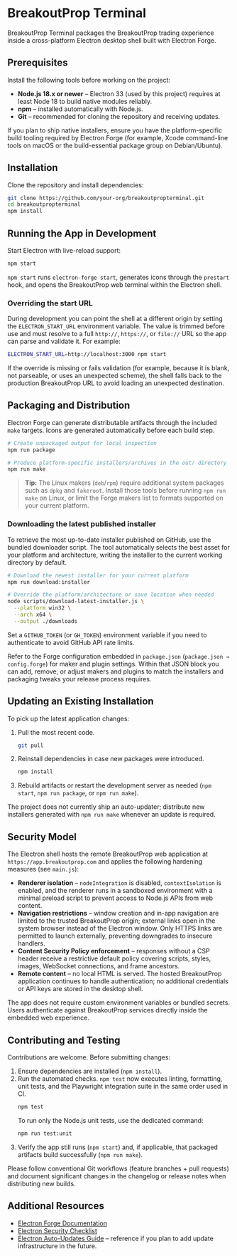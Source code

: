 # BreakoutProp Terminal

BreakoutProp Terminal packages the BreakoutProp trading experience inside a cross-platform Electron desktop shell built with Electron Forge.

## Prerequisites

Install the following tools before working on the project:

- **Node.js 18.x or newer** – Electron 33 (used by this project) requires at least Node 18 to build native modules reliably.
- **npm** – installed automatically with Node.js.
- **Git** – recommended for cloning the repository and receiving updates.

If you plan to ship native installers, ensure you have the platform-specific build tooling required by Electron Forge (for example, Xcode command-line tools on macOS or the build-essential package group on Debian/Ubuntu).

## Installation

Clone the repository and install dependencies:

```bash
git clone https://github.com/your-org/breakoutpropterminal.git
cd breakoutpropterminal
npm install
```

## Running the App in Development

Start Electron with live-reload support:

```bash
npm start
```

`npm start` runs `electron-forge start`, generates icons through the `prestart` hook, and opens the BreakoutProp web terminal within the Electron shell.

### Overriding the start URL

During development you can point the shell at a different origin by setting the `ELECTRON_START_URL` environment variable. The value is trimmed before use and must resolve to a full `http://`, `https://`, or `file://` URL so the app can parse and validate it. For example:

```bash
ELECTRON_START_URL=http://localhost:3000 npm start
```

If the override is missing or fails validation (for example, because it is blank, not parseable, or uses an unexpected scheme), the shell falls back to the production BreakoutProp URL to avoid loading an unexpected destination.

## Packaging and Distribution

Electron Forge can generate distributable artifacts through the included `make` targets. Icons are generated automatically before each build step.

```bash
# Create unpackaged output for local inspection
npm run package

# Produce platform-specific installers/archives in the out/ directory
npm run make
```

> **Tip:** The Linux makers (`deb`/`rpm`) require additional system packages such as
> `dpkg` and `fakeroot`. Install those tools before running `npm run make` on Linux,
> or limit the Forge makers list to formats supported on your current platform.

### Downloading the latest published installer

To retrieve the most up-to-date installer published on GitHub, use the bundled downloader script. The tool automatically selects the best asset for your platform and architecture, writing the installer to the current working directory by default.

```bash
# Download the newest installer for your current platform
npm run download:installer

# Override the platform/architecture or save location when needed
node scripts/download-latest-installer.js \
  --platform win32 \
  --arch x64 \
  --output ./downloads
```

Set a `GITHUB_TOKEN` (or `GH_TOKEN`) environment variable if you need to authenticate to avoid GitHub API rate limits.

Refer to the Forge configuration embedded in `package.json` (`package.json → config.forge`) for maker and plugin settings. Within that JSON block you can add, remove, or adjust makers and plugins to match the installers and packaging tweaks your release process requires.

## Updating an Existing Installation

To pick up the latest application changes:

1. Pull the most recent code.
   ```bash
   git pull
   ```
2. Reinstall dependencies in case new packages were introduced.
   ```bash
   npm install
   ```
3. Rebuild artifacts or restart the development server as needed (`npm start`, `npm run package`, or `npm run make`).

The project does not currently ship an auto-updater; distribute new installers generated with `npm run make` whenever an update is required.

## Security Model

The Electron shell hosts the remote BreakoutProp web application at `https://app.breakoutprop.com` and applies the following hardening measures (see `main.js`):

- **Renderer isolation** – `nodeIntegration` is disabled, `contextIsolation` is enabled, and the renderer runs in a sandboxed environment with a minimal preload script to prevent access to Node.js APIs from web content.
- **Navigation restrictions** – window creation and in-app navigation are limited to the trusted BreakoutProp origin; external links open in the system browser instead of the Electron window. Only HTTPS links are permitted to launch externally, preventing downgrades to insecure handlers.
- **Content Security Policy enforcement** – responses without a CSP header receive a restrictive default policy covering scripts, styles, images, WebSocket connections, and frame ancestors.
- **Remote content** – no local HTML is served. The hosted BreakoutProp application continues to handle authentication; no additional credentials or API keys are stored in the desktop shell.

The app does not require custom environment variables or bundled secrets. Users authenticate against BreakoutProp services directly inside the embedded web experience.

## Contributing and Testing

Contributions are welcome. Before submitting changes:

1. Ensure dependencies are installed (`npm install`).
2. Run the automated checks. `npm test` now executes linting, formatting, unit tests, and the Playwright integration suite in the same order used in CI.
   ```bash
   npm test
   ```
   To run only the Node.js unit tests, use the dedicated command:
   ```bash
   npm run test:unit
   ```
3. Verify the app still runs (`npm start`) and, if applicable, that packaged artifacts build successfully (`npm run make`).

Please follow conventional Git workflows (feature branches + pull requests) and document significant changes in the changelog or release notes when distributing new builds.

## Additional Resources

- [Electron Forge Documentation](https://www.electronforge.io/)
- [Electron Security Checklist](https://www.electronjs.org/docs/latest/tutorial/security)
- [Electron Auto-Updates Guide](https://www.electronjs.org/docs/latest/tutorial/updates) – reference if you plan to add update infrastructure in the future.
